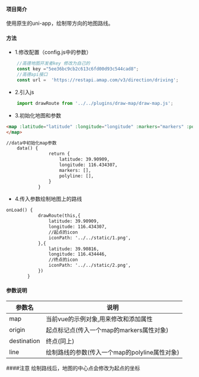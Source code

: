 #### 项目简介
使用原生的uni-app，绘制带方向的地图路线。

#### 方法
- 1.修改配置（config.js中的参数）
```javascript
    //高德地图开发者key 修改为自己的
    const key ="5ee36bc9cb2c613c6fd00d93c544cad8";
    //高德api接口
    const url =  'https://restapi.amap.com/v3/direction/driving';
```
- 2.引入js
```javascript
    import drawRoute from '../../plugins/draw-map/draw-map.js';
```
- 3.初始化地图和参数
```html
<map :latitude="latitude" :longitude="longitude" :markers="markers" :polyline="polyline" :scale="scale">
</map>

//data中初始化map参数
	data() {
                return {
    				latitude: 39.90909,
    				longitude: 116.434307,
    				markers: [],
    				polyline: [],
    			}
            }
```
- 4.传入参数绘制地图上的路线
```html
onLoad() {
			drawRoute(this,{
			    latitude: 39.90909,
			    longitude: 116.434307,
				//起点的icon
			    iconPath: '../../static/1.png',
			},{
			    latitude: 39.90816,
			    longitude: 116.434446,
				//终点的icon
			    iconPath: '../../static/2.png',
			})
		}
```

#### 参数说明

|   参数名  | 说明  |
|--- | --- |
|  map  | 当前vue的示例对象,用来修改和添加属性 |
|  origin  |  起点标记点(传入一个map的markers属性对象) |
|  destination  |  终点(同上) |
|  line  |  绘制路线的参数(传入一个map的polyline属性对象) |

####注意
绘制路线后，地图的中心点会修改为起点的坐标
